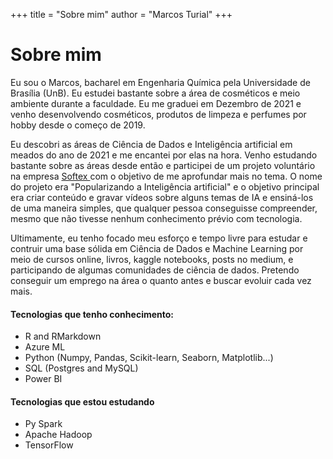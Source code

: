 +++
title = "Sobre mim"
author = "Marcos Turial"
+++
# Sobre mim

Eu sou o Marcos, bacharel em Engenharia Química pela Universidade de Brasília (UnB). Eu estudei bastante sobre a área de cosméticos e meio ambiente durante a faculdade. Eu me graduei em Dezembro de 2021 e venho desenvolvendo cosméticos, produtos de limpeza e perfumes por hobby desde o começo de 2019. 

Eu descobri as áreas de Ciência de Dados e Inteligência artificial em meados do ano de 2021 e me encantei por elas na hora. Venho estudando bastante sobre as áreas desde então e participei de um projeto voluntário na empresa <a href="https://softex.br" target ="blank"> Softex </a>com o objetivo de me aprofundar mais no tema. O nome do projeto era "Popularizando a Inteligência artificial" e o objetivo principal era criar conteúdo e gravar vídeos sobre alguns temas de IA e ensiná-los de uma maneira simples, que qualquer pessoa conseguisse compreender, mesmo que não tivesse nenhum conhecimento prévio com tecnologia.

Ultimamente, eu tenho focado meu esforço e tempo livre para estudar e contruir uma base sólida em Ciência de Dados e Machine Learning por meio de cursos online, livros, kaggle notebooks, posts no medium, e participando de algumas comunidades de ciência de dados. Pretendo conseguir um emprego na área o quanto antes e buscar evoluir cada vez mais.

#### Tecnologias que tenho conhecimento:
* R and RMarkdown 
* Azure ML 
* Python (Numpy, Pandas, Scikit-learn, Seaborn, Matplotlib...)
* SQL (Postgres and MySQL)
* Power BI

#### Tecnologias que estou estudando
* Py Spark
* Apache Hadoop
* TensorFlow 
  
<!--
This file is left intentionally empty by default to be backwards compatible with the initial theme setup.

Although the theme has advanced a little bit and it now allows to specify the content on the main page (even if the list of posts/articles is not intended).
This can be:
- with the list of posts/articles (default: `mainSections = ["post"]) or
- without the list of posts/articles (by setting `mainSections = [""]`)

Markdown supported, ie:

```
# Welcome

- Hugo :rocket:
- Hugo theme :rocket:

Don't forget to check the README.md file!
```

Remember that you can also specify a section header for the posts below by configuring the `mainSectionsTitle` parameter in the front matter of this file.
-->
